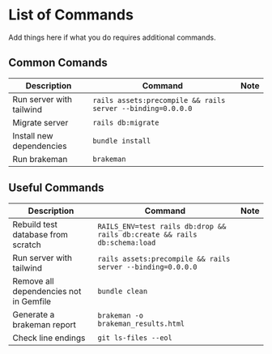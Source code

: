 # List of Commands
Add things here if what you do requires additional commands.

## Common Comands
| Description | Command | Note |
| -------- | ------- | ------- |
| Run server with tailwind | `rails assets:precompile && rails server --binding=0.0.0.0` |
| Migrate server | `rails db:migrate` |
| Install new dependencies | `bundle install` |
| Run brakeman | `brakeman` |

## Useful Commands
| Description | Command | Note |
| -------- | ------- | ------- |
| Rebuild test database from scratch  | `RAILS_ENV=test rails db:drop && rails db:create && rails db:schema:load` |
| Run server with tailwind | `rails assets:precompile && rails server --binding=0.0.0.0` |
| Remove all dependencies not in Gemfile | `bundle clean` |
| Generate a brakeman report | `brakeman -o brakeman_results.html` |
| Check line endings | `git ls-files --eol` |
